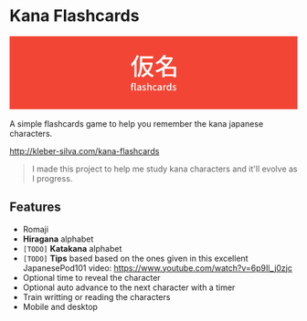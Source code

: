 # Kana Flashcards

![Kana Flashcards](./docs/banner.png)

A simple flashcards game to help you remember the kana japanese characters.

http://kleber-silva.com/kana-flashcards

> I made this project to help me study kana characters and it'll evolve as I progress.

## Features

-   Romaji
-   **Hiragana** alphabet
-   `[TODO]` **Katakana** alphabet
-   `[TODO]` **Tips** based based on the ones given in this excellent JapanesePod101 video: https://www.youtube.com/watch?v=6p9Il_j0zjc
-   Optional time to reveal the character
-   Optional auto advance to the next character with a timer
-   Train writting or reading the characters
-   Mobile and desktop
